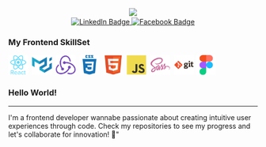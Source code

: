 <div id="header" align="center">
  <img src="https://media.giphy.com/media/M9gbBd9nbDrOTu1Mqx/giphy.gif" width="100"/>
  <div id="badges">
  <a href="https://www.linkedin.com/in/aiur-t-09779019b/">
    <img src="https://img.shields.io/badge/LinkedIn-blue?style=for-the-badge&logo=linkedin&logoColor=white" alt="LinkedIn Badge"/>
  </a>
  <a href="https://www.facebook.com/profile.php?id=100010285038106">
    <img src="https://img.shields.io/badge/Facebook-blue?style=for-the-badge&logo=youtube&logoColor=white" alt="Facebook Badge"/>
  </a>
</div>
</div>

### My Frontend SkillSet

<div>
<!--   <img width="70" src="https://upload.wikimedia.org/wikipedia/commons/9/99/Unofficial_JavaScript_logo_2.svg"/>
  <img width="70" src="https://upload.wikimedia.org/wikipedia/commons/9/96/Sass_Logo_Color.svg"/>
  <img width="70" src="https://upload.wikimedia.org/wikipedia/commons/3/30/React_Logo_SVG.svg"/>
  <img width="70" src="https://upload.wikimedia.org/wikipedia/commons/6/61/HTML5_logo_and_wordmark.svg"/>
  <img width="70" src="https://upload.wikimedia.org/wikipedia/commons/6/62/CSS3_logo.svg"/>
  <img width="70" src="https://avatars.githubusercontent.com/u/18133?s=200&v=4"/>
  <img width="70" src="https://redux.js.org/img/redux.svg"/>
  <img width="70" src="https://upload.wikimedia.org/wikipedia/commons/3/33/Figma-logo.svg"/> -->
  <img src="https://github.com/devicons/devicon/blob/master/icons/react/react-original-wordmark.svg" title="React" alt="React" width="40" height="40"/>&nbsp;
  <img src="https://github.com/devicons/devicon/blob/master/icons/materialui/materialui-original.svg" title="Material UI" alt="Material UI" width="40" height="40"/>&nbsp;
  <img src="https://github.com/devicons/devicon/blob/master/icons/redux/redux-original.svg" title="Redux" alt="Redux " width="40" height="40"/>&nbsp;
  <img src="https://github.com/devicons/devicon/blob/master/icons/css3/css3-plain-wordmark.svg"  title="CSS3" alt="CSS" width="40" height="40"/>&nbsp;
  <img src="https://github.com/devicons/devicon/blob/master/icons/html5/html5-original.svg" title="HTML5" alt="HTML" width="40" height="40"/>&nbsp;
  <img src="https://github.com/devicons/devicon/blob/master/icons/javascript/javascript-original.svg" title="JavaScript" alt="JavaScript" width="40" height="40"/>&nbsp;
  <img src="https://raw.githubusercontent.com/devicons/devicon/6910f0503efdd315c8f9b858234310c06e04d9c0/icons/sass/sass-original.svg" title="Sass" alt="Sass" width="40" height="40"/>&nbsp;
  <img src="https://github.com/devicons/devicon/blob/master/icons/git/git-original-wordmark.svg" title="Git" **alt="Git" width="40" height="40"/>
  <img src="https://raw.githubusercontent.com/devicons/devicon/6910f0503efdd315c8f9b858234310c06e04d9c0/icons/figma/figma-original.svg" title="Figma" **alt="Figmf" width="40" height="40"/>
</div>

### Hello World! 
---
I'm a frontend developer wannabe passionate about creating intuitive user experiences through code. Check my repositories to see my progress and let's collaborate for innovation! 🚀"

<!--
**mighty-mite/mighty-mite** is a ✨ _special_ ✨ repository because its `README.md` (this file) appears on your GitHub profile.

Here are some ideas to get you started:

- 🔭 I’m currently working on ...
- 🌱 I’m currently learning ...
- 👯 I’m looking to collaborate on ...
- 🤔 I’m looking for help with ...
- 💬 Ask me about ...
- 📫 How to reach me: ...
- 😄 Pronouns: ...
- ⚡ Fun fact: ...
-->
